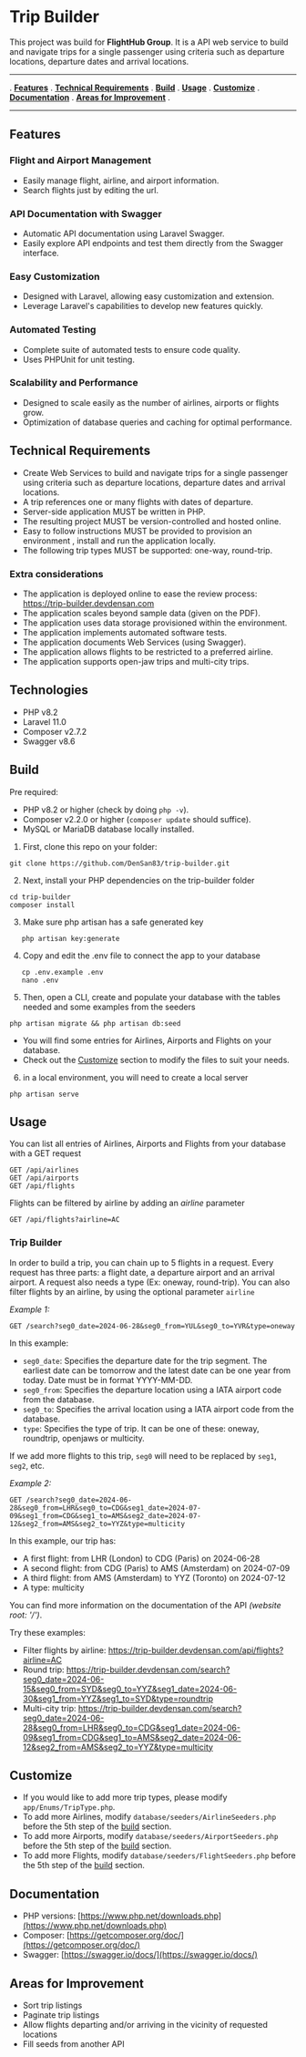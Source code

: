 # Trip Builder

This project was build for **FlightHub Group**. It is a API web service to build and navigate trips for a single passenger 
using criteria such as departure locations, departure dates and arrival locations.

---

.   **[Features](#features)** .
    **[Technical Requirements](#technical-requirements)** .
    **[Build](#build)** .
    **[Usage](#usage)** .
    **[Customize](#customize)** .
    **[Documentation](#documentation)** .
    **[Areas for Improvement](#areas-for-improvement)** .

---

## Features

### Flight and Airport Management
- Easily manage flight, airline, and airport information.
- Search flights just by editing the url.

### API Documentation with Swagger
- Automatic API documentation using Laravel Swagger.
- Easily explore API endpoints and test them directly from the Swagger interface.

### Easy Customization
- Designed with Laravel, allowing easy customization and extension.
- Leverage Laravel's capabilities to develop new features quickly.

### Automated Testing
- Complete suite of automated tests to ensure code quality.
- Uses PHPUnit for unit testing.

### Scalability and Performance
- Designed to scale easily as the number of airlines, airports or flights grow.
- Optimization of database queries and caching for optimal performance.

## Technical Requirements
- Create Web Services to build and navigate trips for a single passenger using criteria such as
  departure locations, departure dates and arrival locations.
- A trip references one or many flights with dates of departure.
- Server-side application MUST be written in PHP.
- The resulting project MUST be version-controlled and hosted online.
- Easy to follow instructions MUST be provided to provision an environment , install and run
  the application locally.
- The following trip types MUST be supported: one-way, round-trip.

### Extra considerations
- The application is deployed online to ease the review process: https://trip-builder.devdensan.com
- The application scales beyond sample data (given on the PDF).
- The application uses data storage provisioned within the environment.
- The application implements automated software tests.
- The application documents Web Services (using Swagger).
- The application allows flights to be restricted to a preferred airline.
- The application supports open-jaw trips and multi-city trips.

## Technologies

- PHP v8.2
- Laravel 11.0
- Composer v2.7.2
- Swagger v8.6

## Build

Pre required:
- PHP v8.2 or higher (check by doing `php -v`).
- Composer v2.2.0 or higher (`composer update` should suffice).
- MySQL or MariaDB database locally installed.

1. First, clone this repo on your folder:

```shell
git clone https://github.com/DenSan83/trip-builder.git
```

2. Next, install your PHP dependencies on the trip-builder folder
```shell
cd trip-builder
composer install
```
3. Make sure php artisan has a safe generated key
```shell
   php artisan key:generate
```

4. Copy and edit the .env file to connect the app to your database
```shell
   cp .env.example .env
   nano .env
```
5. Then, open a CLI, create and populate your database with the tables needed and some examples from the seeders

```shell
php artisan migrate && php artisan db:seed
```
- You will find some entries for Airlines, Airports and Flights on your database.
- Check out the [Customize](#customize) section to modify the files to suit your needs.

6. in a local environment, you will need to create a local server
```shell
php artisan serve
```

## Usage

You can list all entries of Airlines, Airports and Flights from your database with a GET request
```http
GET /api/airlines
GET /api/airports
GET /api/flights
```

Flights can be filtered by airline by adding an *airline* parameter
```http
GET /api/flights?airline=AC
```

### Trip Builder
In order to build a trip, you can chain up to 5 flights in a request. Every request has three parts: a flight date, a 
departure airport and an arrival airport. A request also needs a type (Ex: oneway, round-trip). You can also filter 
flights by an airline, by using the optional parameter `airline`

*Example 1:*
```http
GET /search?seg0_date=2024-06-28&seg0_from=YUL&seg0_to=YVR&type=oneway
```
In this example:
- `seg0_date`: Specifies the departure date for the trip segment. The earliest date can be tomorrow and the latest 
date can be one year from today. Date must be in format YYYY-MM-DD.
- `seg0_from`: Specifies the departure location using a IATA airport code from the database.
- `seg0_to`: Specifies the arrival location using a IATA airport code from the database.
- `type`: Specifies the type of trip. It can be one of these: oneway, roundtrip, openjaws or multicity.

If we add more flights to this trip, `seg0` will need to be replaced by `seg1`, `seg2`, etc.

*Example 2:*
```http
GET /search?seg0_date=2024-06-28&seg0_from=LHR&seg0_to=CDG&seg1_date=2024-07-09&seg1_from=CDG&seg1_to=AMS&seg2_date=2024-07-12&seg2_from=AMS&seg2_to=YYZ&type=multicity
```

In this example, our trip has:
- A first flight: from LHR (London) to CDG (Paris) on 2024-06-28
- A second flight: from CDG (Paris) to AMS (Amsterdam) on 2024-07-09
- A third flight: from AMS (Amsterdam) to YYZ (Toronto) on 2024-07-12
- A type: multicity

You can find more information on the documentation of the API *(website root: '/')*.

Try these examples:
- Filter flights by airline: https://trip-builder.devdensan.com/api/flights?airline=AC 
- Round trip: https://trip-builder.devdensan.com/search?seg0_date=2024-06-15&seg0_from=SYD&seg0_to=YYZ&seg1_date=2024-06-30&seg1_from=YYZ&seg1_to=SYD&type=roundtrip
- Multi-city trip: https://trip-builder.devdensan.com/search?seg0_date=2024-06-28&seg0_from=LHR&seg0_to=CDG&seg1_date=2024-06-09&seg1_from=CDG&seg1_to=AMS&seg2_date=2024-06-12&seg2_from=AMS&seg2_to=YYZ&type=multicity

## Customize

- If you would like to add more trip types, please modify `app/Enums/TripType.php`.
- To add more Airlines, modify `database/seeders/AirlineSeeders.php` before the 5th step of the  [build](#build) section.
- To add more Airports, modify `database/seeders/AirportSeeders.php` before the 5th step of the  [build](#build) section.
- To add more Flights, modify `database/seeders/FlightSeeders.php` before the 5th step of the  [build](#build) section.

## Documentation

- PHP versions: [https://www.php.net/downloads.php](https://www.php.net/downloads.php)
- Composer: [https://getcomposer.org/doc/](https://getcomposer.org/doc/)
- Swagger: [https://swagger.io/docs/](https://swagger.io/docs/)

## Areas for Improvement

- Sort trip listings
- Paginate trip listings
- Allow flights departing and/or arriving in the vicinity of requested locations
- Fill seeds from another API
